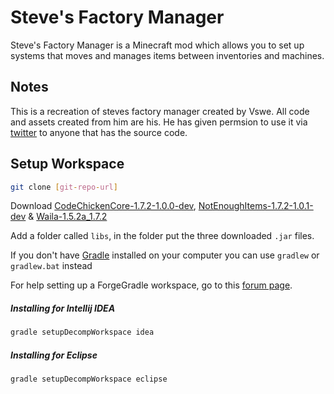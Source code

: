 Steve's Factory Manager
=======
Steve's Factory Manager is a Minecraft mod which allows you to set up systems that moves and manages items between inventories and machines.

Notes
---
This is a recreation of steves factory manager created by Vswe. All code and assets created from him are his. 
He has given permsion to use it via [twitter][5] to anyone that has the source code.


Setup Workspace
---

```sh
git clone [git-repo-url]
```

Download [CodeChickenCore-1.7.2-1.0.0-dev][1], [NotEnoughItems-1.7.2-1.0.1-dev][1] & [Waila-1.5.2a_1.7.2][2]

Add a folder called `libs`, in the folder put the three downloaded `.jar` files.

If you don't have [Gradle][3] installed on your computer you can use `gradlew` or `gradlew.bat` instead

For help setting up a ForgeGradle workspace, go to this [forum page][4].

##### Installing for Intellij IDEA
```sh
gradle setupDecompWorkspace idea
```

##### Installing for Eclipse
```sh
gradle setupDecompWorkspace eclipse
```

[1]:http://www.chickenbones.craftsaddle.org/Files/New_Versions/links.php
[2]:http://www.minecraftforum.net/topic/1846244-172-
[3]:http://www.gradle.org/
[4]:http://www.minecraftforge.net/forum/index.php/topic,14048.0.html
[5]:https://twitter.com/Steves_Carts/status/795197105849729024
